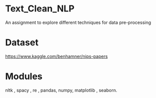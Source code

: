 # Text_Clean_NLP

An assignment to explore different techniques for data pre-processing

# Dataset

https://www.kaggle.com/benhamner/nips-papers

# Modules

nltk , spacy , re , pandas, numpy, matplotlib , seaborn. 
